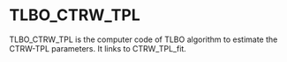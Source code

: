 # TLBO_CTRW_TPL
TLBO_CTRW_TPL is the computer code of TLBO algorithm to estimate the CTRW-TPL parameters. It links to  CTRW_TPL_fit.
